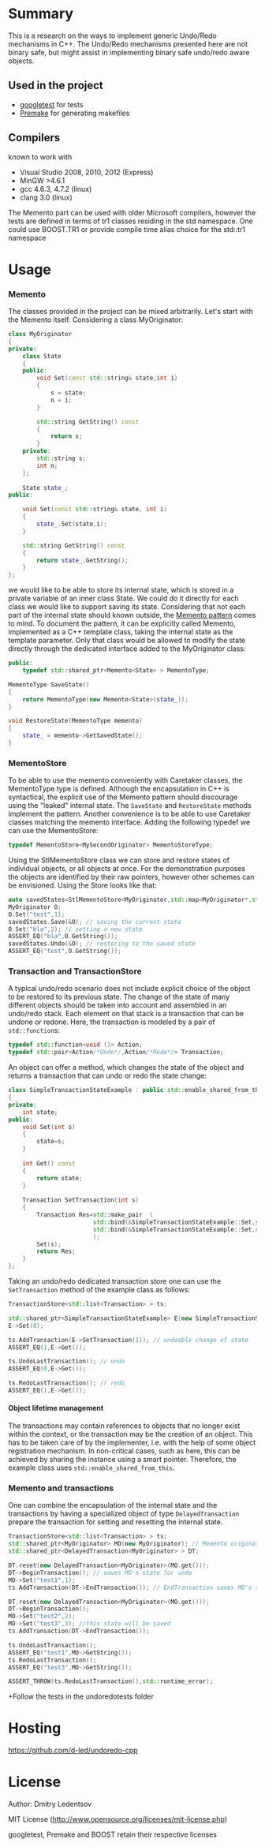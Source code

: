 Summary
=======


This is a research on the ways to implement generic Undo/Redo mechanisms in C++.
The Undo/Redo mechanisms presented here are not binary safe, but might assist in implementing binary safe undo/redo aware objects.


Used in the project
-------------------

 * [googletest](http://code.google.com/p/googletest/) for tests
 * [Premake](http://industriousone.com/premake) for generating makefiles

Compilers
-------------------

known to work with
 * Visual Studio 2008, 2010, 2012 (Express)
 * MinGW >4.6.1
 * gcc 4.6.3, 4.7.2 (linux)
 * clang 3.0 (linux)

The Memento part can be used with older Microsoft compilers, however the tests are defined in terms of tr1 classes residing in the std namespace.
One could use BOOST.TR1 or provide compile time alias choice for the std::tr1 namespace


Usage
=====

### Memento
The classes provided in the project can be mixed arbitrarily. Let's start with the Memento itself. Considering a class MyOriginator:

```cpp
class MyOriginator
{
private:
    class State
    {
    public:
        void Set(const std::string& state,int i)
        {
            s = state;
            n = i;
        }

        std::string GetString() const
        {
            return s;
        }
    private:
        std::string s;
        int n;
    };
    
    State state_;
public:

    void Set(const std::string& state, int i)
    {
        state_.Set(state,i);
    }

    std::string GetString() const
    {
        return state_.GetString();
    }
};
```

we would like to be able to store its internal state, which is stored in a private variable of an inner class State. We could do it directly for each class we would
like to support saving its state. Considering that not each part of the internal state should known outside, the [Memento pattern](http://en.wikipedia.org/wiki/Memento_pattern) comes to mind. To document the pattern, it can be explicitly called Memento, implemented
as a C++ template class, taking the internal state as the template parameter. Only that class would be allowed to modify the state directly through the
dedicated interface added to the MyOriginator class:

```cpp
public:
	typedef std::shared_ptr<Memento<State> > MementoType;

MementoType SaveState()
{
	return MementoType(new Memento<State>(state_));
}

void RestoreState(MementoType memento)
{
	state_ = memento->GetSavedState();
}
```

### MementoStore

To be able to use the memento conveniently with Caretaker classes, the MementoType type is defined. Although the encapsulation in C++ is syntactical,
the explicit use of the Memento pattern should discourage using the "leaked" internal state. The <code>SaveState</code> and <code>RestoreState</code> methods
implement the pattern. Another convenience is to be able to use Caretaker classes matching the memento interface. Adding the following typedef we can use the
MementoStore:

```cpp
typedef MementoStore<MySecondOriginator> MementoStoreType;
```

Using the StlMementoStore class we can store and restore states of individual objects, or all objects at once. For the demonstration purposes the objects
are identified by their raw pointers, however other schemes can be envisioned. Using the Store looks like that:

```cpp
auto savedStates=StlMementoStore<MyOriginator,std::map<MyOriginator*,std::list<typename MyOriginator::MementoType> >>();
MyOriginator O;
O.Set("test",1);
savedStates.Save(&O); // saving the current state
O.Set("bla",2); // setting a new state
ASSERT_EQ("bla",O.GetString());
savedStates.Undo(&O); // restoring to the saved state
ASSERT_EQ("test",O.GetString());
```

### Transaction and TransactionStore

A typical undo/redo scenario does not include explicit choice of the object to be restored to its previous state. The change of the state of many
different objects should be taken into account and assembled in an undo/redo stack. Each element on that stack is a transaction that can be undone or
redone. Here, the transaction is modeled by a pair of <code>std::function</code>s:

```cpp
typedef std::function<void ()> Action;
typedef std::pair<Action/*Undo*/,Action/*Redo*/> Transaction;
```

An object can offer a method, which changes the state of the object and returns a transaction that can undo or redo the state change:

```cpp
class SimpleTransactionStateExample : public std::enable_shared_from_this<SimpleTransactionStateExample>
{
private:
    int state;
public:
	void Set(int s)
	{
		state=s;
	}
	
	int Get() const
	{
		return state;
	}
	
	Transaction SetTransaction(int s)
	{
		Transaction Res=std::make_pair	(
						std::bind(&SimpleTransactionStateExample::Set,shared_from_this(),state),
						std::bind(&SimpleTransactionStateExample::Set,shared_from_this(),s)
						);
		Set(s);
		return Res;
	}
};
```

Taking an undo/redo dedicated transaction store one can use the <code>SetTransaction</code> method of the example class as follows:

```cpp
TransactionStore<std::list<Transaction> > ts;

std::shared_ptr<SimpleTransactionStateExample> E(new SimpleTransactionStateExample);
E->Set(0);

ts.AddTransaction(E->SetTransaction(1)); // undoable change of state
ASSERT_EQ(1,E->Get());

ts.UndoLastTransaction(); // undo
ASSERT_EQ(0,E->Get());

ts.RedoLastTransaction(); // redo
ASSERT_EQ(1,E->Get());
```

#### Object lifetime management

The transactions may contain references to objects that no longer exist within the context, or the transaction
may be the creation of an object. This has to be taken care of by the implementer, i.e. with the help of some object
registration mechanism. In non-critical cases, such as here, this can be achieved by sharing the instance using a smart pointer.
Therefore, the example class uses <code>std::enable_shared_from_this</code>.
	
### Memento and transactions

One can combine the encapsulation of the internal state and the transactions by having a specialized object of type <code>DelayedTransaction</code> prepare the transaction for setting and resetting the internal state.

```cpp
TransactionStore<std::list<Transaction> > ts;
std::shared_ptr<MyOriginator> MO(new MyOriginator); // Memento originator
std::shared_ptr<DelayedTransaction<MyOriginator> > DT;

DT.reset(new DelayedTransaction<MyOriginator>(MO.get()));
DT->BeginTransaction(); // saves MO's state for undo
MO->Set("test1",1);
ts.AddTransaction(DT->EndTransaction()); // EndTransaction saves MO's state for redo and returns the transaction

DT.reset(new DelayedTransaction<MyOriginator>(MO.get()));
DT->BeginTransaction();
MO->Set("test2",2);
MO->Set("test3",3); //this state will be saved
ts.AddTransaction(DT->EndTransaction());

ts.UndoLastTransaction();
ASSERT_EQ("test1",MO->GetString());
ts.RedoLastTransaction();
ASSERT_EQ("test3",MO->GetString());

ASSERT_THROW(ts.RedoLastTransaction(),std::runtime_error);
```
	
+Follow the tests in the undoredotests folder


Hosting
=======

https://github.com/d-led/undoredo-cpp

License
=======

Author: Dmitry Ledentsov

MIT License (http://www.opensource.org/licenses/mit-license.php)

googletest, Premake and BOOST retain their respective licenses
